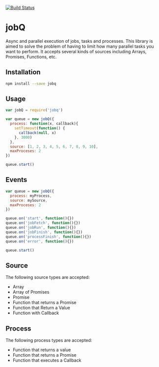 [![Build Status](https://travis-ci.org/adleroliveira/jobQ.svg?branch=master)](https://travis-ci.org/adleroliveira/jobQ)

# jobQ
Async and parallel execution of jobs, tasks and processes. This library is aimed to solve the problem of having to limit how many parallel tasks you want to perform. 
It accepts several kinds of sources including Arrays, Promises, Functions, etc.

## Installation
```bash
npm install --save jobq
```

## Usage
```js
var jobQ = require('jobq') 

var queue = new jobQ({
  process: function(x, callback){
    setTimeout(function() {
      callback(null, x)
    }, 3000)
  },
  source: [1, 2, 3, 4, 5, 6, 7, 8, 9, 10],
  maxProceses: 2
})

queue.start()
```

## Events
```js
var queue = new jobQ({
  process: myProcess,
  source: mySource,
  maxProceses: 2
})

queue.on('start', function(){})
queue.on('jobFetch', function(){})
queue.on('jobRun', function(){})
queue.on('jobFinish', function(){})
queue.on('processFinish', function(){})
queue.on('error', function(){})

queue.start()
```

## Source
The following source types are accepted:

* Array
* Array of Promises
* Promise
* Function that returns a Promise
* Function that Return a Value
* Function with Callback

## Process
The following process types are accepted:

* Function that returns a value
* Function that returns a Promise
* Function that executes a Callback